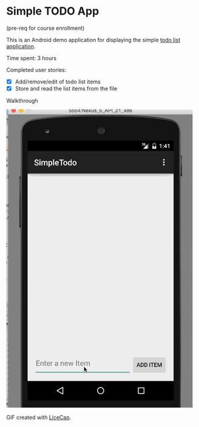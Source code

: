# Simple TODO App


(pre-req for course enrollment)

This is an Android demo application for displaying the simple [todo list application](http://courses.codepath.com/snippets/intro_to_android/prework).

Time spent: 3 hours

Completed user stories:

 * [x] Add/remove/edit of todo list items
 * [x] Store and read the list items from the file

Walkthrough 

![Video Walkthrough](https://github.com/abahety/LearnAndroid/blob/master/SimpleTodo/TodoAppDemo.gif)

GIF created with [LiceCap](http://www.cockos.com/licecap/).
